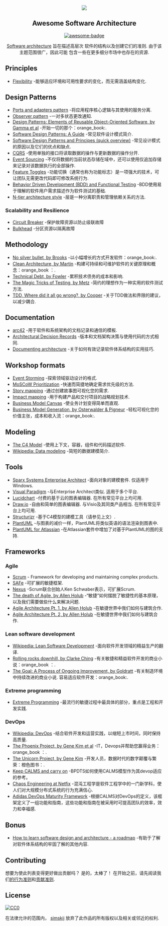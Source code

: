<div class="github-widget" data-repo="simskij/awesome-software-architecture"></div>

<div align="center">

<img src="https://raw.githubusercontent.com/simskij/awesome-software-architecture/master/./banner.png" />

## Awesome Software Architecture<br/>
  
[![awesome-badge](https://awesome.re/badge.svg)](https://awesome.re)
  
[Software architecture](https://en.wikipedia.org/wiki/Software_architecture) 旨在描述高层次 
软件的结构以及创建它们的准则. 由于该主题范围很广，因此可能 
包含一些在更多细分市场中也存在的资源. 
  
</div>



## Principles
- [Flexibility](https://medium.com/faun/flexibility-a-software-architecture-principle-6eafe045a1d4) -能够适应环境和可用性要求的变化，而无需涵盖结构变化.

## Design Patterns
- [Ports and adapters pattern](https://jmgarridopaz.github.io/content/hexagonalarchitecture.html) -将应用程序核心逻辑与其使用的服务分离.
- [Observer pattern](https://medium.com/datadriveninvestor/design-patterns-a-quick-guide-to-observer-pattern-d0622145d6c2) -一对多状态更改通知.
- [Design Patterns: Elements of Reusable Object-Oriented Software, by Gamma et al](https://www.amazon.com/Design-Patterns-Elements-Reusable-Object-Oriented/dp/0201633612/) -开始一切的那个：orange_book:.
- [Software Design Patterns: A Guide](https://airbrake.io/blog/design-patterns/software-design-patterns-guide) -常见软件设计模式简介.
- [Software Design Patterns and Principes (quick overview)](https://www.youtube.com/watch?v=WV2Ed1QTst8) -常见设计模式的原因以及它们的优点和缺点.
- [CQRS](https://docs.microsoft.com/en-us/azure/architecture/patterns/cqrs) -使用单独的接口将读取数据的操作与更新数据的操作分开.
- [Event Sourcing](https://docs.microsoft.com/en-us/azure/architecture/patterns/event-sourcing) -不仅将数据的当前状态存储在域中，还可以使用仅追加存储来记录对该数据执行的全部操作.
- [Feature Toggles](https://www.martinfowler.com/articles/feature-toggles.html) -功能切换（通常也称为功能标志）是一项强大的技术，可让团队无需更改代码即可修改系统行为.
- [Behavior Driven Development (BDD) and Functional Testing](https://medium.com/javascript-scene/behavior-driven-development-bdd-and-functional-testing-62084ad7f1f2) -BDD使用易于理解的软件用户需求描述作为软件测试的基础.
- [N-tier architecture style](https://docs.microsoft.com/en-us/azure/architecture/guide/architecture-styles/n-tier) -层是一种分离职责和管理依赖关系的方法.

### Scalability and Resilience
- [Circuit Breaker](https://martinfowler.com/bliki/CircuitBreaker.html) -保护故障资源以防止级联故障
- [Bulkhead](https://docs.microsoft.com/en-us/azure/architecture/patterns/bulkhead) -分区资源以隔离故障

## Methodology

- [No silver bullet, by Brooks](http://worrydream.com/refs/Brooks-NoSilverBullet.pdf) -以小幅增长的方式开发软件：orange_book:.
- [Clean Architecture, by Martin](https://www.amazon.com/Clean-Architecture-Craftsmans-Software-Structure/dp/0134494164) -构建可持续和可维护软件的关键原理和概念：orange_book ：.
- [Technical Debt, by Fowler](https://martinfowler.com/bliki/TechnicalDebt.html) -累积技术债务的成本和影响.
- [The Magic Tricks of Testing, by Metz](https://www.youtube.com/watch?v=URSWYvyc42M) -简约的理想作为一种实用的软件测试方法.
- [TDD, Where did it all go wrong?, by Cooper](https://www.infoq.com/presentations/tdd-original/) -关于TDD做法和界限的建议，以减少耦合.

## Documentation

- [arc42](https://arc42.org/) -用于软件和系统架构的文档记录和通信的模板.
- [Architectural Decision Records](https://adr.github.io/) -版本和文档架构决策与使用代码的方式相同.
- [Documenting architecture](https://dzone.com/articles/documenting-architecture-1) -关于如何有效记录软件体系结构的实用技巧.


## Workshop formats

- [Event Storming](https://www.eventstorming.com/) -探索领域驱动设计的格式.
- [MoSCoW Prioritization](https://www.knowledgehut.com/blog/agile/how-to-prioritise-requirements-with-the-moscow-technique) -快速而简捷地确定需求优先级的方法.
- [Story mapping](https://www.jpattonassociates.com/wp-content/uploads/2015/03/story_mapping.pdf) -通过创建故事图可视化您的需求.
- [Impact mapping](https://www.impactmapping.org/) -用于构建产品和交付项目的战略规划技术.
- [Business Model Canvas](https://en.wikipedia.org/wiki/Business_Model_Canvas) -使业务计划变得简单而直观.
- [Business Model Generation, by Osterwalder & Pigneur](https://www.amazon.com/Business-Model-Generation-Visionaries-Challengers/dp/0470876417) -轻松可视化您的价值主张，成本和收入流：orange_book:.

## Modeling

- [The C4 Model](https://c4model.com/) -使用上下文，容器，组件和代码描述软件.
- [Wikipedia: Data modeling](https://en.wikipedia.org/wiki/Data_modeling) -简短的数据建模简介.

## Tools

- [Sparx Systems Enterprise Architect](https://sparxsystems.com/products/ea/index.html)  -面向对象的建模套件. 仅适用于Windows.
- [Visual Paradigm](https://www.visual-paradigm.com/)  -与Enterprise Architect类似. 适用于多个平台.
- [Lucidchart](https://www.lucidchart.com)  -付费的基于云的图表编辑器. 在所有常见平台上均可用.
- [Draw.io](https://www.draw.io)  -自由和简单的图表编辑器. 与Visio及其同类产品相当. 在所有常见平台上均可用.
- [Structurizr](https://structurizr.com) -基于C4模型的建模工具（请参见上文）.
- [PlantUML](http://plantuml.com/) -与图表的减价一样，PlantUML将类似英语的语法渲染到图表中.
- [PlantUML for Atlassian](https://marketplace.atlassian.com/apps/1215115/plantuml-for-confluence-cloud?hosting=cloud&tab=overview) -在Atlassian套件中增加了对基于PlantUML的图的支持.

## Frameworks

### Agile

- [Scrum](https://www.scrumguides.org/) - Framework for developing and maintaining complex products.
- [SAFe](https://www.scaledagileframework.com/) -可扩展的敏捷框架.
- [Nexus](https://www.scrum.org/resources/scaling-scrum) -Scrum联合创始人Ken Schwaber表示，可扩展Scrum. 
- [The death of Agile, by Allen Holub](https://www.youtube.com/watch?v=HZyRQ8Uhhmk&feature=youtu.be) -“敏捷”如何摆脱了敏捷性的基本原理，以及我们需要做些什么来解决问题.
- [Agile Architecture Pt. 1, by Allen Holub](https://www.youtube.com/watch?v=0kRCFVGpX7k) -在敏捷世界中我们如何与建筑合作. 
- [Agile Architecture Pt. 2, by Allen Holub](https://www.youtube.com/watch?v=txbS0WJC1bo) -在敏捷世界中我们如何与建筑合作. 
### Lean software development

- [Wikipedia: Lean Software Development](https://en.wikipedia.org/wiki/Lean_software_development) -面向软件开发领域的精益生产的翻译.
- [Rolling rocks downhill, by Clarke Ching](https://www.amazon.com/Rolling-Rocks-Downhill-Software-Projects/dp/1505446511) -有关敏捷和精益软件开发的商业小说：orange_book ：.
- [The Goal: A Process of Ongoing Improvement, by Goldratt](https://www.amazon.com/Goal-Process-Ongoing-Improvement/dp/0884270610)  -有关制造环境中持续改进的商业小说. 容易适应软件开发：orange_book:.
### Extreme programming

- [Extreme Programming](http://www.extremeprogramming.org/) -最流行的敏捷过程中最具体的部分，重点是工程和开发实践.

### DevOps

- [Wikipedia: DevOps](https://en.wikipedia.org/wiki/DevOps) -结合软件开发和运营实践，以缩短上市时间，同时保持高质量.
- [The Phoenix Project, by Gene Kim et al](https://www.amazon.com/Phoenix-Project-DevOps-Helping-Business/dp/0988262592) -IT，Devops并帮助您赢得业务：orange_book ：.
- [The Unicorn Project, by Gene Kim](https://www.amazon.com/Unicorn-Project-Developers-Disruption-Thriving-ebook/dp/B07QT9QR41) -开发人员，数据时代的数字颠覆与繁荣：橙色图书：.
- [Keep CALMS and carry on](https://dwpdigital.blog.gov.uk/2019/03/25/keep-calms-and-carry-on-how-we-do-devops/) -BPDTS如何使用CALMS模型作为其devop适应的参考。 
- [Chaos Engineering at Netfix](https://www.youtube.com/watch?v=6ilMZqKdMMU) -混沌工程学是软件工程学中的一门新学科，使人们对大规模分布式系统的行为充满信心. 
- [Adidas DevOps Maturity Framework](https://github.com/adidas/adidas-devops-maturity-framework) -根据CALMS对DevOps的定义，该框架定义了一组功能和指南，这些功能和指南在被采用时可提高团队的效率，效力和幸福感.
## Bonus

- [How to learn software design and architecture - a roadmap](https://www.freecodecamp.org/news/software-design/) -有助于了解对软件体系结构的牢固了解的其他内容.

## Contributing

想要为使此列表变得更好做出贡献吗？ 是的，太棒了！ 在开始之前，请先阅读我们<a href="code_of_conduct.md">的行为准则</a>和<a href="contributing.md">贡献准则</a>.

## License

[![CC0](http://mirrors.creativecommons.org/presskit/buttons/88x31/svg/cc-zero.svg)](https://creativecommons.org/publicdomain/zero/1.0/)

在法律允许的范围内， [simskij](https://github.com/simskij) 放弃了此作品的所有版权以及相关或邻近的权利.
